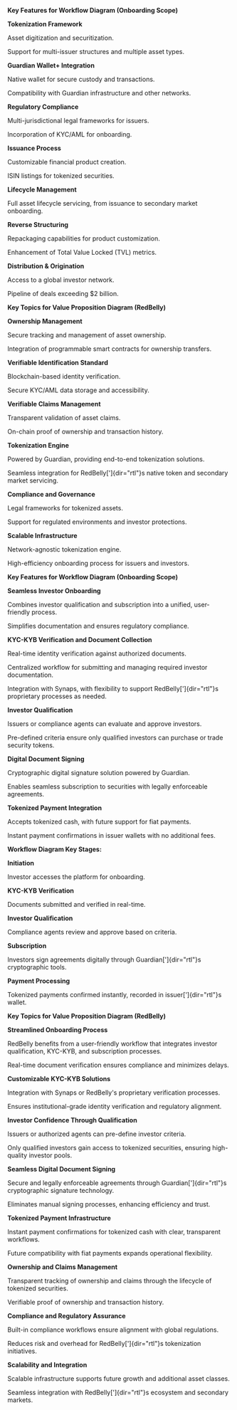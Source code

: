**Key Features for Workflow Diagram (Onboarding Scope)**

**Tokenization Framework**

Asset digitization and securitization.

Support for multi-issuer structures and multiple asset types.

**Guardian Wallet+ Integration**

Native wallet for secure custody and transactions.

Compatibility with Guardian infrastructure and other networks.

**Regulatory Compliance**

Multi-jurisdictional legal frameworks for issuers.

Incorporation of KYC/AML for onboarding.

**Issuance Process**

Customizable financial product creation.

ISIN listings for tokenized securities.

**Lifecycle Management**

Full asset lifecycle servicing, from issuance to secondary market
onboarding.

**Reverse Structuring**

Repackaging capabilities for product customization.

Enhancement of Total Value Locked (TVL) metrics.

**Distribution & Origination**

Access to a global investor network.

Pipeline of deals exceeding \$2 billion.

**Key Topics for Value Proposition Diagram (RedBelly)**

**Ownership Management**

Secure tracking and management of asset ownership.

Integration of programmable smart contracts for ownership transfers.

**Verifiable Identification Standard**

Blockchain-based identity verification.

Secure KYC/AML data storage and accessibility.

**Verifiable Claims Management**

Transparent validation of asset claims.

On-chain proof of ownership and transaction history.

**Tokenization Engine**

Powered by Guardian, providing end-to-end tokenization solutions.

Seamless integration for RedBelly[']{dir="rtl"}s native token and
secondary market servicing.

**Compliance and Governance**

Legal frameworks for tokenized assets.

Support for regulated environments and investor protections.

**Scalable Infrastructure**

Network-agnostic tokenization engine.

High-efficiency onboarding process for issuers and investors.

**Key Features for Workflow Diagram (Onboarding Scope)**

**Seamless Investor Onboarding**

Combines investor qualification and subscription into a unified,
user-friendly process.

Simplifies documentation and ensures regulatory compliance.

**KYC-KYB Verification and Document Collection**

Real-time identity verification against authorized documents.

Centralized workflow for submitting and managing required investor
documentation.

Integration with Synaps, with flexibility to support
RedBelly[']{dir="rtl"}s proprietary processes as needed.

**Investor Qualification**

Issuers or compliance agents can evaluate and approve investors.

Pre-defined criteria ensure only qualified investors can purchase or
trade security tokens.

**Digital Document Signing**

Cryptographic digital signature solution powered by Guardian.

Enables seamless subscription to securities with legally enforceable
agreements.

**Tokenized Payment Integration**

Accepts tokenized cash, with future support for fiat payments.

Instant payment confirmations in issuer wallets with no additional fees.

**Workflow Diagram Key Stages:**

**Initiation**

Investor accesses the platform for onboarding.

**KYC-KYB Verification**

Documents submitted and verified in real-time.

**Investor Qualification**

Compliance agents review and approve based on criteria.

**Subscription**

Investors sign agreements digitally through Guardian[']{dir="rtl"}s
cryptographic tools.

**Payment Processing**

Tokenized payments confirmed instantly, recorded in
issuer[']{dir="rtl"}s wallet.

**Key Topics for Value Proposition Diagram (RedBelly)**

**Streamlined Onboarding Process**

RedBelly benefits from a user-friendly workflow that integrates investor
qualification, KYC-KYB, and subscription processes.

Real-time document verification ensures compliance and minimizes delays.

**Customizable KYC-KYB Solutions**

Integration with Synaps or RedBelly\'s proprietary verification
processes.

Ensures institutional-grade identity verification and regulatory
alignment.

**Investor Confidence Through Qualification**

Issuers or authorized agents can pre-define investor criteria.

Only qualified investors gain access to tokenized securities, ensuring
high-quality investor pools.

**Seamless Digital Document Signing**

Secure and legally enforceable agreements through
Guardian[']{dir="rtl"}s cryptographic signature technology.

Eliminates manual signing processes, enhancing efficiency and trust.

**Tokenized Payment Infrastructure**

Instant payment confirmations for tokenized cash with clear, transparent
workflows.

Future compatibility with fiat payments expands operational flexibility.

**Ownership and Claims Management**

Transparent tracking of ownership and claims through the lifecycle of
tokenized securities.

Verifiable proof of ownership and transaction history.

**Compliance and Regulatory Assurance**

Built-in compliance workflows ensure alignment with global regulations.

Reduces risk and overhead for RedBelly[']{dir="rtl"}s tokenization
initiatives.

**Scalability and Integration**

Scalable infrastructure supports future growth and additional asset
classes.

Seamless integration with RedBelly[']{dir="rtl"}s ecosystem and
secondary markets.
